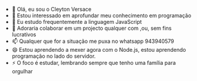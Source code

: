 - 👋 Olá, eu sou o Cleyton Versace
- 👀 Estou interessado em aprofundar meu conhecimento em programação 
- 🌱 Eu estudo frequentemente a linguagem JavaScript
- 💞️ Adoraria colaborar em um projecto qualquer com ,ou, sem fins lucrativos
- 📫 Qualquer que for a situação me puxa no whatsapp 943940579
- 😄 Estou aprendendo a mexer agora com o Node.js, estou aprendendo programação no lado do servidor.
- ⚡ O foco é estudar, lembrando sempre que tenho uma família para orgulhar

<!---
Cleyton-Versace/Cleyton-Versace is a ✨ special ✨ repository because its `README.md` (this file) appears on your GitHub profile.
You can click the Preview link to take a look at your changes.
--->
